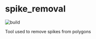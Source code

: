 # spike_removal

![build](https://github.com/pmdias/spike_removal/workflows/build/badge.svg?branch=master)

Tool used to remove spikes from polygons
